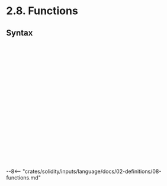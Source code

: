<!-- This file is generated automatically by infrastructure scripts. Please don't edit by hand. -->

# 2.8. Functions

## Syntax

```{ .ebnf #FunctionDefinition }

```

<pre ebnf-snippet="FunctionDefinition" style="display: none;"><a href="#FunctionDefinition"><span class="k">FunctionDefinition</span></a><span class="o"> = </span><a href="../../01-file-structure/08-keywords#FunctionKeyword"><span class="k">FUNCTION_KEYWORD</span></a><br /><span class="o">                     </span><a href="#FunctionName"><span class="k">FunctionName</span></a><br /><span class="o">                     </span><a href="#ParametersDeclaration"><span class="k">ParametersDeclaration</span></a><br /><span class="o">                     </span><a href="#FunctionAttributes"><span class="k">FunctionAttributes</span></a><br /><span class="o">                     </span><a href="#ReturnsDeclaration"><span class="k">ReturnsDeclaration</span></a><span class="o">?</span><br /><span class="o">                     </span><a href="#FunctionBody"><span class="k">FunctionBody</span></a><span class="o">;</span></pre>

```{ .ebnf #FunctionName }

```

<pre ebnf-snippet="FunctionName" style="display: none;"><a href="#FunctionName"><span class="k">FunctionName</span></a><span class="o"> = </span><a href="../../05-expressions/06-identifiers#Identifier"><span class="k">IDENTIFIER</span></a><br /><span class="o">             | </span><a href="../../01-file-structure/08-keywords#FallbackKeyword"><span class="k">FALLBACK_KEYWORD</span></a><br /><span class="o">             | </span><a href="../../01-file-structure/08-keywords#ReceiveKeyword"><span class="k">RECEIVE_KEYWORD</span></a><span class="o">;</span></pre>

```{ .ebnf #ParametersDeclaration }

```

<pre ebnf-snippet="ParametersDeclaration" style="display: none;"><a href="#ParametersDeclaration"><span class="k">ParametersDeclaration</span></a><span class="o"> = </span><a href="../../01-file-structure/09-punctuation#OpenParen"><span class="k">OPEN_PAREN</span></a><br /><span class="o">                        </span><a href="#Parameters"><span class="k">Parameters</span></a><br /><span class="o">                        </span><a href="../../01-file-structure/09-punctuation#CloseParen"><span class="k">CLOSE_PAREN</span></a><span class="o">;</span></pre>

```{ .ebnf #Parameters }

```

<pre ebnf-snippet="Parameters" style="display: none;"><a href="#Parameters"><span class="k">Parameters</span></a><span class="o"> = </span><span class="o">(</span><a href="#Parameter"><span class="k">Parameter</span></a><span class="o"> </span><span class="o">(</span><a href="../../01-file-structure/09-punctuation#Comma"><span class="k">COMMA</span></a><span class="o"> </span><a href="#Parameter"><span class="k">Parameter</span></a><span class="o">)</span><span class="o">*</span><span class="o">)</span><span class="o">?</span><span class="o">;</span></pre>

```{ .ebnf #Parameter }

```

<pre ebnf-snippet="Parameter" style="display: none;"><a href="#Parameter"><span class="k">Parameter</span></a><span class="o"> = </span><a href="../../03-types/01-advanced-types#TypeName"><span class="k">TypeName</span></a><br /><span class="o">            </span><a href="../../04-statements/02-declaration-statements#StorageLocation"><span class="k">StorageLocation</span></a><span class="o">?</span><br /><span class="o">            </span><a href="../../05-expressions/06-identifiers#Identifier"><span class="k">IDENTIFIER</span></a><span class="o">?</span><span class="o">;</span></pre>

```{ .ebnf #FunctionAttributes }

```

<pre ebnf-snippet="FunctionAttributes" style="display: none;"><a href="#FunctionAttributes"><span class="k">FunctionAttributes</span></a><span class="o"> = </span><a href="#FunctionAttribute"><span class="k">FunctionAttribute</span></a><span class="o">*</span><span class="o">;</span></pre>

```{ .ebnf #FunctionAttribute }

```

<pre ebnf-snippet="FunctionAttribute" style="display: none;"><a href="#FunctionAttribute"><span class="k">FunctionAttribute</span></a><span class="o"> = </span><a href="../09-modifiers#ModifierInvocation"><span class="k">ModifierInvocation</span></a><br /><span class="o">                  | </span><a href="#OverrideSpecifier"><span class="k">OverrideSpecifier</span></a><br /><span class="o">                  | </span><a href="../../01-file-structure/08-keywords#ConstantKeyword"><span class="k">CONSTANT_KEYWORD</span></a><span class="o"> </span><span class="cm">(* Deprecated in 0.5.0 *)</span><br /><span class="o">                  | </span><a href="../../01-file-structure/08-keywords#ExternalKeyword"><span class="k">EXTERNAL_KEYWORD</span></a><br /><span class="o">                  | </span><a href="../../01-file-structure/08-keywords#InternalKeyword"><span class="k">INTERNAL_KEYWORD</span></a><br /><span class="o">                  | </span><a href="../../01-file-structure/08-keywords#PayableKeyword"><span class="k">PAYABLE_KEYWORD</span></a><br /><span class="o">                  | </span><a href="../../01-file-structure/08-keywords#PrivateKeyword"><span class="k">PRIVATE_KEYWORD</span></a><br /><span class="o">                  | </span><a href="../../01-file-structure/08-keywords#PublicKeyword"><span class="k">PUBLIC_KEYWORD</span></a><br /><span class="o">                  | </span><a href="../../01-file-structure/08-keywords#PureKeyword"><span class="k">PURE_KEYWORD</span></a><span class="o"> </span><span class="cm">(* Introduced in 0.4.16 *)</span><br /><span class="o">                  | </span><a href="../../01-file-structure/08-keywords#ViewKeyword"><span class="k">VIEW_KEYWORD</span></a><span class="o"> </span><span class="cm">(* Introduced in 0.4.16 *)</span><br /><span class="o">                  | </span><a href="../../01-file-structure/08-keywords#VirtualKeyword"><span class="k">VIRTUAL_KEYWORD</span></a><span class="o">;</span><span class="o"> </span><span class="cm">(* Introduced in 0.6.0 *)</span></pre>

```{ .ebnf #OverrideSpecifier }

```

<pre ebnf-snippet="OverrideSpecifier" style="display: none;"><a href="#OverrideSpecifier"><span class="k">OverrideSpecifier</span></a><span class="o"> = </span><a href="../../01-file-structure/08-keywords#OverrideKeyword"><span class="k">OVERRIDE_KEYWORD</span></a><br /><span class="o">                    </span><a href="#OverridePathsDeclaration"><span class="k">OverridePathsDeclaration</span></a><span class="o">?</span><span class="o">;</span></pre>

```{ .ebnf #OverridePathsDeclaration }

```

<pre ebnf-snippet="OverridePathsDeclaration" style="display: none;"><a href="#OverridePathsDeclaration"><span class="k">OverridePathsDeclaration</span></a><span class="o"> = </span><a href="../../01-file-structure/09-punctuation#OpenParen"><span class="k">OPEN_PAREN</span></a><br /><span class="o">                           </span><a href="#OverridePaths"><span class="k">OverridePaths</span></a><br /><span class="o">                           </span><a href="../../01-file-structure/09-punctuation#CloseParen"><span class="k">CLOSE_PAREN</span></a><span class="o">;</span></pre>

```{ .ebnf #OverridePaths }

```

<pre ebnf-snippet="OverridePaths" style="display: none;"><a href="#OverridePaths"><span class="k">OverridePaths</span></a><span class="o"> = </span><a href="../../05-expressions/06-identifiers#IdentifierPath"><span class="k">IdentifierPath</span></a><span class="o"> </span><span class="o">(</span><a href="../../01-file-structure/09-punctuation#Comma"><span class="k">COMMA</span></a><span class="o"> </span><a href="../../05-expressions/06-identifiers#IdentifierPath"><span class="k">IdentifierPath</span></a><span class="o">)</span><span class="o">*</span><span class="o">;</span></pre>

```{ .ebnf #ReturnsDeclaration }

```

<pre ebnf-snippet="ReturnsDeclaration" style="display: none;"><a href="#ReturnsDeclaration"><span class="k">ReturnsDeclaration</span></a><span class="o"> = </span><a href="../../01-file-structure/08-keywords#ReturnsKeyword"><span class="k">RETURNS_KEYWORD</span></a><br /><span class="o">                     </span><a href="#ParametersDeclaration"><span class="k">ParametersDeclaration</span></a><span class="o">;</span></pre>

```{ .ebnf #FunctionBody }

```

<pre ebnf-snippet="FunctionBody" style="display: none;"><a href="#FunctionBody"><span class="k">FunctionBody</span></a><span class="o"> = </span><a href="../../04-statements/01-blocks#Block"><span class="k">Block</span></a><br /><span class="o">             | </span><a href="../../01-file-structure/09-punctuation#Semicolon"><span class="k">SEMICOLON</span></a><span class="o">;</span></pre>

```{ .ebnf #ConstructorDefinition }

```

<pre ebnf-snippet="ConstructorDefinition" style="display: none;"><span class="cm">(* Introduced in 0.4.22 *)</span><br /><a href="#ConstructorDefinition"><span class="k">ConstructorDefinition</span></a><span class="o"> = </span><a href="../../01-file-structure/08-keywords#ConstructorKeyword"><span class="k">CONSTRUCTOR_KEYWORD</span></a><br /><span class="o">                        </span><a href="#ParametersDeclaration"><span class="k">ParametersDeclaration</span></a><br /><span class="o">                        </span><a href="#ConstructorAttributes"><span class="k">ConstructorAttributes</span></a><br /><span class="o">                        </span><a href="../../04-statements/01-blocks#Block"><span class="k">Block</span></a><span class="o">;</span></pre>

```{ .ebnf #ConstructorAttributes }

```

<pre ebnf-snippet="ConstructorAttributes" style="display: none;"><span class="cm">(* Introduced in 0.4.22 *)</span><br /><a href="#ConstructorAttributes"><span class="k">ConstructorAttributes</span></a><span class="o"> = </span><a href="#ConstructorAttribute"><span class="k">ConstructorAttribute</span></a><span class="o">*</span><span class="o">;</span></pre>

```{ .ebnf #ConstructorAttribute }

```

<pre ebnf-snippet="ConstructorAttribute" style="display: none;"><span class="cm">(* Introduced in 0.4.22 *)</span><br /><a href="#ConstructorAttribute"><span class="k">ConstructorAttribute</span></a><span class="o"> = </span><a href="../09-modifiers#ModifierInvocation"><span class="k">ModifierInvocation</span></a><br /><span class="o">                     | </span><a href="../../01-file-structure/08-keywords#InternalKeyword"><span class="k">INTERNAL_KEYWORD</span></a><br /><span class="o">                     | </span><a href="../../01-file-structure/08-keywords#OverrideKeyword"><span class="k">OVERRIDE_KEYWORD</span></a><span class="o"> </span><span class="cm">(* Introduced in 0.6.0 and deprecated in 0.6.7. *)</span><br /><span class="o">                     | </span><a href="../../01-file-structure/08-keywords#PayableKeyword"><span class="k">PAYABLE_KEYWORD</span></a><br /><span class="o">                     | </span><a href="../../01-file-structure/08-keywords#PublicKeyword"><span class="k">PUBLIC_KEYWORD</span></a><br /><span class="o">                     | </span><a href="../../01-file-structure/08-keywords#VirtualKeyword"><span class="k">VIRTUAL_KEYWORD</span></a><span class="o">;</span><span class="o"> </span><span class="cm">(* Introduced in 0.6.0 and deprecated in 0.6.7. *)</span></pre>

```{ .ebnf #UnnamedFunctionDefinition }

```

<pre ebnf-snippet="UnnamedFunctionDefinition" style="display: none;"><span class="cm">(* Deprecated in 0.6.0 *)</span><br /><a href="#UnnamedFunctionDefinition"><span class="k">UnnamedFunctionDefinition</span></a><span class="o"> = </span><a href="../../01-file-structure/08-keywords#FunctionKeyword"><span class="k">FUNCTION_KEYWORD</span></a><br /><span class="o">                            </span><a href="#ParametersDeclaration"><span class="k">ParametersDeclaration</span></a><br /><span class="o">                            </span><a href="#UnnamedFunctionAttributes"><span class="k">UnnamedFunctionAttributes</span></a><br /><span class="o">                            </span><a href="#FunctionBody"><span class="k">FunctionBody</span></a><span class="o">;</span></pre>

```{ .ebnf #UnnamedFunctionAttributes }

```

<pre ebnf-snippet="UnnamedFunctionAttributes" style="display: none;"><span class="cm">(* Deprecated in 0.6.0 *)</span><br /><a href="#UnnamedFunctionAttributes"><span class="k">UnnamedFunctionAttributes</span></a><span class="o"> = </span><a href="#UnnamedFunctionAttribute"><span class="k">UnnamedFunctionAttribute</span></a><span class="o">*</span><span class="o">;</span></pre>

```{ .ebnf #UnnamedFunctionAttribute }

```

<pre ebnf-snippet="UnnamedFunctionAttribute" style="display: none;"><span class="cm">(* Deprecated in 0.6.0 *)</span><br /><a href="#UnnamedFunctionAttribute"><span class="k">UnnamedFunctionAttribute</span></a><span class="o"> = </span><a href="../09-modifiers#ModifierInvocation"><span class="k">ModifierInvocation</span></a><br /><span class="o">                         | </span><a href="#OverrideSpecifier"><span class="k">OverrideSpecifier</span></a><br /><span class="o">                         | </span><a href="../../01-file-structure/08-keywords#ConstantKeyword"><span class="k">CONSTANT_KEYWORD</span></a><span class="o"> </span><span class="cm">(* Deprecated in 0.5.0 *)</span><br /><span class="o">                         | </span><a href="../../01-file-structure/08-keywords#ExternalKeyword"><span class="k">EXTERNAL_KEYWORD</span></a><br /><span class="o">                         | </span><a href="../../01-file-structure/08-keywords#InternalKeyword"><span class="k">INTERNAL_KEYWORD</span></a><span class="o"> </span><span class="cm">(* Deprecated in 0.5.0 *)</span><br /><span class="o">                         | </span><a href="../../01-file-structure/08-keywords#PayableKeyword"><span class="k">PAYABLE_KEYWORD</span></a><br /><span class="o">                         | </span><a href="../../01-file-structure/08-keywords#PrivateKeyword"><span class="k">PRIVATE_KEYWORD</span></a><span class="o"> </span><span class="cm">(* Deprecated in 0.5.0 *)</span><br /><span class="o">                         | </span><a href="../../01-file-structure/08-keywords#PublicKeyword"><span class="k">PUBLIC_KEYWORD</span></a><span class="o"> </span><span class="cm">(* Deprecated in 0.5.0 *)</span><br /><span class="o">                         | </span><a href="../../01-file-structure/08-keywords#PureKeyword"><span class="k">PURE_KEYWORD</span></a><span class="o"> </span><span class="cm">(* Introduced in 0.4.16 and deprecated in 0.6.0. *)</span><br /><span class="o">                         | </span><a href="../../01-file-structure/08-keywords#ViewKeyword"><span class="k">VIEW_KEYWORD</span></a><span class="o">;</span><span class="o"> </span><span class="cm">(* Introduced in 0.4.16 and deprecated in 0.6.0. *)</span></pre>

```{ .ebnf #FallbackFunctionDefinition }

```

<pre ebnf-snippet="FallbackFunctionDefinition" style="display: none;"><span class="cm">(* Introduced in 0.6.0 *)</span><br /><a href="#FallbackFunctionDefinition"><span class="k">FallbackFunctionDefinition</span></a><span class="o"> = </span><a href="../../01-file-structure/08-keywords#FallbackKeyword"><span class="k">FALLBACK_KEYWORD</span></a><br /><span class="o">                             </span><a href="#ParametersDeclaration"><span class="k">ParametersDeclaration</span></a><br /><span class="o">                             </span><a href="#FallbackFunctionAttributes"><span class="k">FallbackFunctionAttributes</span></a><br /><span class="o">                             </span><a href="#ReturnsDeclaration"><span class="k">ReturnsDeclaration</span></a><span class="o">?</span><br /><span class="o">                             </span><a href="#FunctionBody"><span class="k">FunctionBody</span></a><span class="o">;</span></pre>

```{ .ebnf #FallbackFunctionAttributes }

```

<pre ebnf-snippet="FallbackFunctionAttributes" style="display: none;"><span class="cm">(* Introduced in 0.6.0 *)</span><br /><a href="#FallbackFunctionAttributes"><span class="k">FallbackFunctionAttributes</span></a><span class="o"> = </span><a href="#FallbackFunctionAttribute"><span class="k">FallbackFunctionAttribute</span></a><span class="o">*</span><span class="o">;</span></pre>

```{ .ebnf #FallbackFunctionAttribute }

```

<pre ebnf-snippet="FallbackFunctionAttribute" style="display: none;"><span class="cm">(* Introduced in 0.6.0 *)</span><br /><a href="#FallbackFunctionAttribute"><span class="k">FallbackFunctionAttribute</span></a><span class="o"> = </span><a href="../09-modifiers#ModifierInvocation"><span class="k">ModifierInvocation</span></a><br /><span class="o">                          | </span><a href="#OverrideSpecifier"><span class="k">OverrideSpecifier</span></a><br /><span class="o">                          | </span><a href="../../01-file-structure/08-keywords#ExternalKeyword"><span class="k">EXTERNAL_KEYWORD</span></a><br /><span class="o">                          | </span><a href="../../01-file-structure/08-keywords#PayableKeyword"><span class="k">PAYABLE_KEYWORD</span></a><br /><span class="o">                          | </span><a href="../../01-file-structure/08-keywords#PureKeyword"><span class="k">PURE_KEYWORD</span></a><br /><span class="o">                          | </span><a href="../../01-file-structure/08-keywords#ViewKeyword"><span class="k">VIEW_KEYWORD</span></a><br /><span class="o">                          | </span><a href="../../01-file-structure/08-keywords#VirtualKeyword"><span class="k">VIRTUAL_KEYWORD</span></a><span class="o">;</span></pre>

```{ .ebnf #ReceiveFunctionDefinition }

```

<pre ebnf-snippet="ReceiveFunctionDefinition" style="display: none;"><span class="cm">(* Introduced in 0.6.0 *)</span><br /><a href="#ReceiveFunctionDefinition"><span class="k">ReceiveFunctionDefinition</span></a><span class="o"> = </span><a href="../../01-file-structure/08-keywords#ReceiveKeyword"><span class="k">RECEIVE_KEYWORD</span></a><br /><span class="o">                            </span><a href="#ParametersDeclaration"><span class="k">ParametersDeclaration</span></a><br /><span class="o">                            </span><a href="#ReceiveFunctionAttributes"><span class="k">ReceiveFunctionAttributes</span></a><br /><span class="o">                            </span><a href="#FunctionBody"><span class="k">FunctionBody</span></a><span class="o">;</span></pre>

```{ .ebnf #ReceiveFunctionAttributes }

```

<pre ebnf-snippet="ReceiveFunctionAttributes" style="display: none;"><span class="cm">(* Introduced in 0.6.0 *)</span><br /><a href="#ReceiveFunctionAttributes"><span class="k">ReceiveFunctionAttributes</span></a><span class="o"> = </span><a href="#ReceiveFunctionAttribute"><span class="k">ReceiveFunctionAttribute</span></a><span class="o">*</span><span class="o">;</span></pre>

```{ .ebnf #ReceiveFunctionAttribute }

```

<pre ebnf-snippet="ReceiveFunctionAttribute" style="display: none;"><span class="cm">(* Introduced in 0.6.0 *)</span><br /><a href="#ReceiveFunctionAttribute"><span class="k">ReceiveFunctionAttribute</span></a><span class="o"> = </span><a href="../09-modifiers#ModifierInvocation"><span class="k">ModifierInvocation</span></a><br /><span class="o">                         | </span><a href="#OverrideSpecifier"><span class="k">OverrideSpecifier</span></a><br /><span class="o">                         | </span><a href="../../01-file-structure/08-keywords#ExternalKeyword"><span class="k">EXTERNAL_KEYWORD</span></a><br /><span class="o">                         | </span><a href="../../01-file-structure/08-keywords#PayableKeyword"><span class="k">PAYABLE_KEYWORD</span></a><br /><span class="o">                         | </span><a href="../../01-file-structure/08-keywords#VirtualKeyword"><span class="k">VIRTUAL_KEYWORD</span></a><span class="o">;</span></pre>

--8<-- "crates/solidity/inputs/language/docs/02-definitions/08-functions.md"
